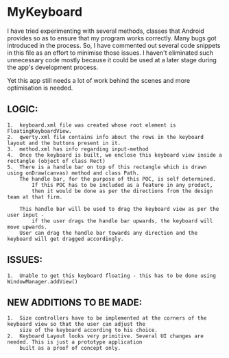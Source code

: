 # MyKeyboard
I have tried experimenting with several methods, classes that Android provides so as to
ensure that my program works correctly. Many bugs got introduced in the process.
So, I have commented out several code snippets in this file as an effort to minimise those issues.
I haven't eliminated such unnecessary code mostly because it could be used at a later stage
during the app's development process.

Yet this app still needs a lot of work behind the scenes and more optimisation is needed.

## LOGIC:
    1.  keyboard.xml file was created whose root element is FloatingKeyboardView.
    2.  qwerty.xml file contains info about the rows in the keyboard layout and the buttons present in it.
    3.  method.xml has info regarding input-method
    4.  Once the keyboard is built, we enclose this keyboard view inside a rectangle (object of class Rect)
    5.  There is a handle bar on top of this rectangle which is drawn using onDraw(canvas) method and class Path.
        The handle bar, for the purpose of this POC, is self determined.
            If this POC has to be included as a feature in any product,
            then it would be done as per the directions from the design team at that firm.

        This handle bar will be used to drag the keyboard view as per the user input -
            if the user drags the handle bar upwards, the keyboard will move upwards.
        User can drag the handle bar towards any direction and the keyboard will get dragged accordingly.

## ISSUES:
    1.  Unable to get this keyboard floating - this has to be done using WindowManager.addView()

## NEW ADDITIONS TO BE MADE:
    1.  Size controllers have to be implemented at the corners of the keyboard view so that the user can adjust the
        size of the keyboard according to his choice.
    2.  Keyboard Layout looks very primitive. Several UI changes are needed. This is just a prototype application
        built as a proof of concept only.
